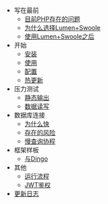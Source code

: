 
- 写在最前
    - [目前PHP存在的问题](/0_php_defects.md)
    - [为什么选择Lumen+Swoole](0_why_lumen_and_swoole.md)
    - [使用Lumen+Swoole之后](0_after_lumen_with_swoole.md)
- 开始
    - [安装](/1_installation.md)
    - [使用](/1_usage.md)
    - [配置](/1_configuration.md)
    - [热更新](/1_auto_reload.md)
- 压力测试
    - [静态输出](/2_static_response.md)
    - [数据读写](/2_read_and_write.md)
- 数据库连接
    - [为什么快](/3_why_quickly.md)
    - [存在的风险](/3_risks.md)
    - [慢查询协程](/3_coroutine_for_slow_query.md) 
- 框架样板
    - [与Dingo](/4_work_with_dingo.md)
- 其他
    - [运行流程](/5_work_flow.md)
    - [JWT鉴权](/5_json_web_token.md)
- [更新日志](/changelog.md)
    
